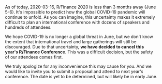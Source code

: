 As of today, 2020-03-16, R/Finance 2020 is less than 3 months away (June 5-6).
It's impossible to predict how the global COVID-19 pandemic will continue to
unfold. As you can imagine, this uncertainty makes it extremely difficult to
plan an international conference with dozens of speakers and hundreds of
attendees.

We hope COVID-19 is no longer a global threat in June, but we don't know the
extent that international travel and large gatherings will still be
discouraged. Due to that uncertainty, **we have decided to cancel this year's
R/Finance Conference**. This was a difficult decision, but the safety of our
attendees comes first.

We truly apologize for any inconvenience this may cause for you. And we
would like to invite you to submit a proposal and attend to next year's
conference. The date is yet to be determined, but will likely be in early
June.

<!--
Please see the UIC website at http://uic.cvent.com/d/1hqrb9/4W for all details 
about the would be conference.
-->
